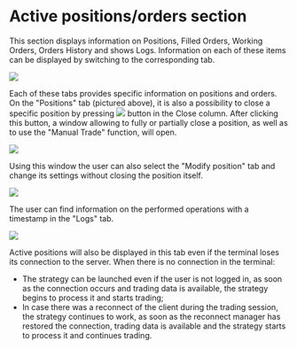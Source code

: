# Active positions/orders section

This section displays information on Positions, Filled Orders, Working Orders, Orders History and shows Logs. Information on each of these items can be displayed by switching to the corresponding tab.

![](https://lh6.googleusercontent.com/LYhd1cNEnreWFEmREptgGiQQRMf0gVr2onlW5HJzpn_tJEecx-x6Qktt0f1Q32z4IQJpK-vWjyx5Xy0Rkbn_jV8Jt8vrCS1E7yb7pHw1uFUrkgFQcRSrtnLFtdCyB1JqJr90-Y1i)

Each of these tabs provides specific information on positions and orders. On the "Positions" tab \(pictured above\), it is also a possibility to close a specific position by pressing ![](https://lh5.googleusercontent.com/xZ_VlmjdpMJksbvBrLP_l22mBl3oBFTVdB86dZhX6J_YSeq9mqWcqb3M6o91GqUbjmDyWKD42mm8U3FJ4EXRuJxg7CD4AHRB5L7apLOSh7dLQOVJgVVlFNmpJywo4xQYC9iPyQaJ) button in the Close column. After clicking this button, a window allowing to fully or partially close a position, as well as to use the "Manual Trade" function, will open. 

![](https://lh3.googleusercontent.com/Qhcu265qm1xoyP7gDJmaEmhU75YtueJ5c8lFz6dLCJFROGzJAbLMat8rmZ112p9xS4BmuqjG_8TA1l7dj8QdyvuMUgDKHv3uROcVigaJd3Dd1Ns3ObpB5JybUXuNaVQdZHSu939Q)

Using this window the user can also select the "Modify position" tab and change its settings without closing the position itself.

![](https://lh5.googleusercontent.com/HaKuljIhXcxLPZwi1aRy95enlwDOPogtofUA1lE3IaoDUgkPostiC7761CEpg52JZj0-AtUV5_AFX0OPSCUIqWH2VKD8aDvYlvqMCQulebw6jxOoY7VFePiLIQ5-kOPIGFou0Gv3)

The user can find information on the performed operations with a timestamp in the "Logs" tab.

![](https://lh3.googleusercontent.com/tvnY3UKtDKS00Ev_sFCIhDh79gOYoKZMSnYLSEvqY4u3CZ2gLk7CawRRxCjc_tPTixxeWpCtpoL_20WhELXzxvh_440ufKdoUnNEbfp49rwrctJyw3HiK1LGzh290gxs2JS5UZmK)

Active positions will also be displayed in this tab even if the terminal loses its connection to the server. When there is no connection in the terminal:

* The strategy can be launched even if the user is not logged in, as soon as the connection occurs and trading data is available, the strategy begins to process it and starts trading;
* In case there was a reconnect of the client during the trading session, the strategy continues to work, as soon as the reconnect manager has restored the connection, trading data is available and the strategy starts to process it and continues trading.

